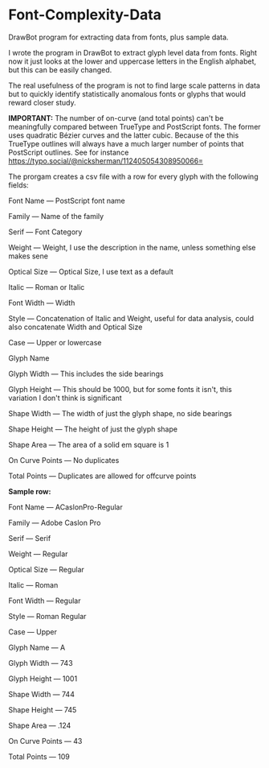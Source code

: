 # Font-Complexity-Data
DrawBot program for extracting data from fonts, plus sample data.

I wrote the program in DrawBot to extract glyph level data from fonts. Right now it just looks at the lower and uppercase letters in the English alphabet, but this can be easily changed. 

The real usefulness of the program is not to find large scale patterns in data but to quickly identify statistically anomalous fonts or glyphs that would reward closer study. 

**IMPORTANT:** The number of on-curve (and total points) can't be meaningfully compared between TrueType and PostScript fonts. The former uses quadratic Bézier curves and the latter cubic. Because of the this TrueType outlines will always have a much larger number of points that PostScript outlines. 
See for instance
https://typo.social/@nicksherman/112405054308950066=

The prorgam creates a csv file with a row for every glyph with the following fields:

Font Name	— PostScript font name

Family	  — Name of the family

Serif     — Font Category

Weight	  — Weight, I use the description in the name, unless something else makes sene

Optical Size — Optical Size, I use text as a default

Italic     — Roman or Italic

Font Width — Width 

Style	     — Concatenation of Italic and Weight, useful for data analysis, could also concatenate Width and Optical Size

Case	     — Upper or lowercase

Glyph Name  

Glyph Width  — This includes the side bearings

Glyph Height — This should be 1000, but for some fonts it isn't, this variation
I don't think is significant

Shape Width	 — The width of just the glyph shape, no side bearings

Shape Height —	The height of just the glyph shape

Shape Area   — The area of a solid em square is 1

On Curve Points	— No duplicates

Total Points — Duplicates are allowed for offcurve points


**Sample row:**

Font Name	— ACaslonPro-Regular

Family	  — Adobe Caslon Pro

Serif     — Serif

Weight	  — Regular

Optical Size — Regular

Italic     — Roman

Font Width — Regular

Style	     — Roman Regular

Case	     — Upper

Glyph Name — A

Glyph Width — 743

Glyph Height — 1001

Shape Width	 — 744

Shape Height — 745

Shape Area	 — .124

On Curve Points	— 43

Total Points — 109

